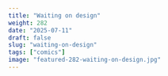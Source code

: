 ```yaml
---
title: "Waiting on design"
weight: 282
date: "2025-07-11"
draft: false
slug: "waiting-on-design"
tags: ["comics"]
image: "featured-282-waiting-on-design.jpg"
---
```

